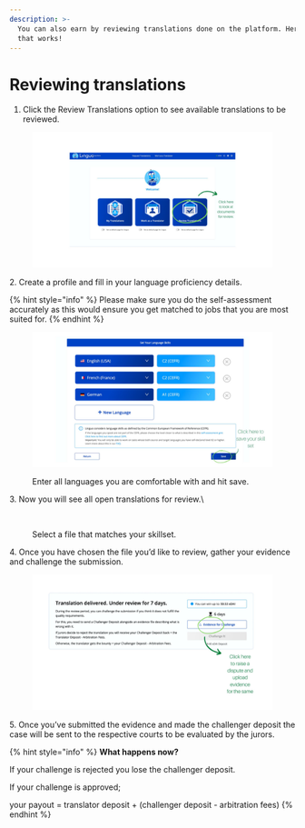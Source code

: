 ```yaml
---
description: >-
  You can also earn by reviewing translations done on the platform. Here is how
  that works!
---
```


# Reviewing translations

1. Click the Review Translations option to see available translations to be reviewed.

<figure><img src="../../../.gitbook/assets/image (54).png" alt=""><figcaption></figcaption></figure>



2\. Create a profile and fill in your language proficiency details.

{% hint style="info" %}
Please make sure you do the self-assessment accurately as this would ensure you get matched to jobs that you are most suited for.
{% endhint %}

<figure><img src="../../../.gitbook/assets/image.png" alt=""><figcaption><p>Enter all languages you are comfortable with and hit save.</p></figcaption></figure>

3\. Now you will see all open translations for review.\


<figure><img src="https://3220901460-files.gitbook.io/~/files/v0/b/gitbook-x-prod.appspot.com/o/spaces%2F5iFrRkxkxZd5fE3gLSlN%2Fuploads%2FgzmQpsFnKxQ4G6NjK87c%2FScreenshot%202022-07-22%20at%2011.05.36%20AM.png?alt=media&#x26;token=3d5a1d0a-dd7e-4abd-96b6-4a35b912b376" alt=""><figcaption><p>Select a file that matches your skillset.</p></figcaption></figure>

4\. Once you have chosen the file you’d like to review, gather your evidence and challenge the submission.

<figure><img src="../../../.gitbook/assets/image (11).png" alt=""><figcaption></figcaption></figure>



5\. Once you’ve submitted the evidence and made the challenger deposit the case will be sent to the respective courts to be evaluated by the jurors.&#x20;

{% hint style="info" %}
**What happens now?**

If your challenge is rejected you lose the challenger deposit.

If your challenge is approved;

your payout = translator deposit + (challenger deposit - arbitration fees)
{% endhint %}
